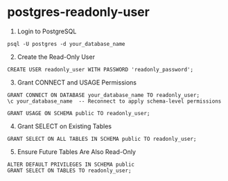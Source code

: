 # postgres-readonly-user

1. Login to PostgreSQL

```
psql -U postgres -d your_database_name

```
2. Create the Read-Only User
```
CREATE USER readonly_user WITH PASSWORD 'readonly_password';
```
3. Grant CONNECT and USAGE Permissions
```
GRANT CONNECT ON DATABASE your_database_name TO readonly_user;
\c your_database_name  -- Reconnect to apply schema-level permissions

GRANT USAGE ON SCHEMA public TO readonly_user;
```
4. Grant SELECT on Existing Tables
```
GRANT SELECT ON ALL TABLES IN SCHEMA public TO readonly_user;
```
5. Ensure Future Tables Are Also Read-Only
```
ALTER DEFAULT PRIVILEGES IN SCHEMA public
GRANT SELECT ON TABLES TO readonly_user;
```
